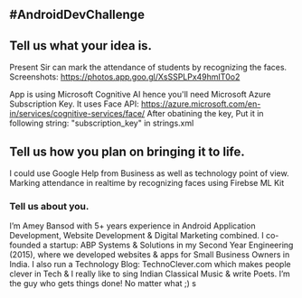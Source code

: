 ## #AndroidDevChallenge

## Tell us what your idea is.

Present Sir can mark the attendance of students by recognizing the faces.
Screenshots: https://photos.app.goo.gl/XsSSPLPx49hmIT0o2

App is using Microsoft Cognitive AI hence you'll need Microsoft Azure Subscription Key.
It uses Face API: https://azure.microsoft.com/en-in/services/cognitive-services/face/
After obatining the key, Put it in following string: "subscription_key" in strings.xml

## Tell us how you plan on bringing it to life.
 
I could use Google Help from Business as well as technology point of view.
Marking attendance in realtime by recognizing faces using Firebse ML Kit


### Tell us about you.

I’m Amey Bansod with 5+ years experience in Android Application Development, Website Development & Digital Marketing combined. I co-founded a startup: ABP Systems & Solutions in my Second Year Engineering (2015), where we developed websites & apps for Small Business Owners in India. I also run a Technology Blog: TechnoClever.com which makes people clever in Tech & I really like to sing Indian Classical Music & write Poets. I’m the guy who gets things done! No matter what ;)
s